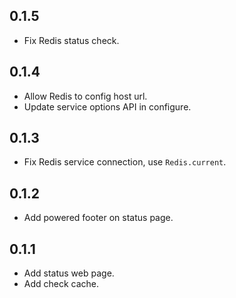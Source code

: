 0.1.5
-----

- Fix Redis status check.

0.1.4
-----

- Allow Redis to config host url.
- Update service options API in configure.

0.1.3
-----

- Fix Redis service connection, use `Redis.current`.

0.1.2
-----

- Add powered footer on status page.

0.1.1
-----

- Add status web page.
- Add check cache.
